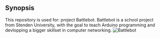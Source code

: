 ## Synopsis
This repository is used for: project Battlebot. Battlebot is a school project from Stenden University, with the goal to teach Arduino programming and devlopping a bigger skillset in computer networking.
![Battlebot](http://i.imgur.com/6JoS4ZX.jpg)
